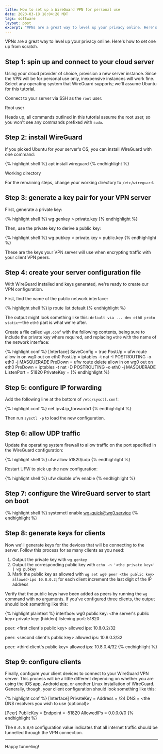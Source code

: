```yaml
---
title: How to set up a WireGuard VPN for personal use
date: 2023-03-18 18:04:28 MDT
tags: software
layout: post
excerpt: "VPNs are a great way to level up your privacy online. Here's how to set one up from scratch."
---
```


VPNs are a great way to level up your privacy online. Here's how to set one up from scratch.

## Step 1: spin up and connect to your cloud server

Using your cloud provider of choice, provision a new server instance. Since the VPN will be for personal use only, inexpensive instances will work fine. Select any operating system that WireGuard supports; we'll assume Ubuntu for this tutorial.

Connect to your server via SSH as the `root` user.

<div class="cards tip">
  <div class="card">
    <div class="card-title">Root user</div>
    <div class="card-body">
      <p>Heads up, all commands outlined in this tutorial assume the root user, so you won't see any commands prefixed with <code>sudo</code>.</p>
    </div>
  </div>
</div>

## Step 2: install WireGuard

If you picked Ubuntu for your server's OS, you can install WireGuard with one command:

{% highlight shell %}
apt install wireguard
{% endhighlight %}

<div class="cards tip">
  <div class="card">
    <div class="card-title">Working directory</div>
    <div class="card-body">
      <p>For the remaining steps, change your working directory to <code>/etc/wireguard</code>.</p>
    </div>
  </div>
</div>

## Step 3: generate a key pair for your VPN server

First, generate a private key:

{% highlight shell %}
wg genkey > private.key
{% endhighlight %}

Then, use the private key to derive a public key:

{% highlight shell %}
wg pubkey < private.key > public.key
{% endhighlight %}

These are the keys your VPN server will use when encrypting traffic with your client VPN peers.

## Step 4: create your server configuration file

With WireGuard installed and keys generated, we're ready to create our VPN configuration.

First, find the name of the public network interface:

{% highlight shell %}
ip route list default
{% endhighlight %}

The output might look something like this: `default via ... dev eth0 proto static`—the `eth0` part is what we're after.

Create a file called `wg0.conf` with the following contents, being sure to include the private key where required, and replacing `eth0` with the name of the network interface:

{% highlight conf %}
[Interface]
SaveConfig = true
PostUp = ufw route allow in on wg0 out on eth0
PostUp = iptables -t nat -I POSTROUTING -o eth0 -j MASQUERADE
PreDown = ufw route delete allow in on wg0 out on eth0
PreDown = iptables -t nat -D POSTROUTING -o eth0 -j MASQUERADE
ListenPort = 51820
PrivateKey = <the contents of private.key>
{% endhighlight %}

## Step 5: configure IP forwarding

Add the following line at the bottom of `/etc/sysctl.conf`:

{% highlight conf %}
net.ipv4.ip_forward=1
{% endhighlight %}

Then run `sysctl -p` to load the new configuration.

## Step 6: allow UDP traffic

Update the operating system firewall to allow traffic on the port specified in the WireGuard configuration:

{% highlight shell %}
ufw allow 51820/udp
{% endhighlight %}

Restart UFW to pick up the new configuration:

{% highlight shell %}
ufw disable
ufw enable
{% endhighlight %}

## Step 7: configure the WireGuard server to start on boot

{% highlight shell %}
systemctl enable wg-quick@wg0.service
{% endhighlight %}

## Step 8: generate keys for clients

Now we'll generate keys for the devices that will be connecting to the server. Follow this process for as many clients as you need:

1. Output the private key with `wg genkey`
2. Output the corresponding public key with `echo -n '<the private key>' | wg pubkey`
3. Mark the public key as allowed with `wg set wg0 peer <the public key> allowed-ips 10.8.0.2`; for each client increment the last digit of the IP address

Verify that the public keys have been added as peers by running the `wg` command with no arguments. If you've configured three clients, the output should look something like this:

{% highlight plaintext %}
interface: wg0
  public key: <the server's public key>
  private key: (hidden)
  listening port: 51820

peer: <first client's public key>
  allowed ips: 10.8.0.2/32

peer: <second client's public key>
  allowed ips: 10.8.0.3/32

peer: <third client's public key>
  allowed ips: 10.8.0.4/32
{% endhighlight %}

## Step 9: configure clients

Finally, configure your client devices to connect to your WireGuard VPN server. This process will be a little different depending on whether you are using the iOS app, Android app, or another Linux installation of WireGuard. Generally, though, your client configuration should look something like this:

{% highlight conf %}
[Interface]
PrivateKey = <the client private key>
Address = <the client IP address>/24
DNS = <the DNS resolvers you wish to use (optional)>

[Peer]
PublicKey = <the server public key>
Endpoint = <the server IP address>:51820
AllowedIPs = 0.0.0.0/0
{% endhighlight %}

The `0.0.0.0/0` configuration value indicates that all internet traffic should be tunnelled through the VPN connection.

---

Happy tunneling!
